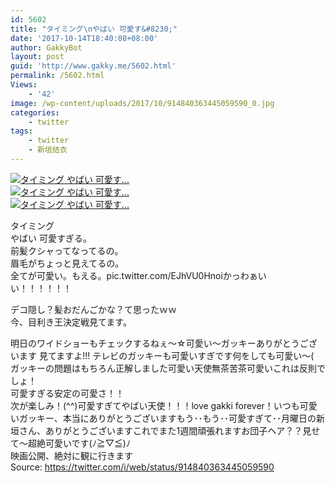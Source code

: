 ```yaml
---
id: 5602
title: "タイミング\nやばい 可愛す&#8230;"
date: '2017-10-14T18:40:08+08:00'
author: GakkyBot
layout: post
guid: 'http://www.gakky.me/5602.html'
permalink: /5602.html
Views:
    - '42'
image: /wp-content/uploads/2017/10/914840363445059590_0.jpg
categories:
    - twitter
tags:
    - twitter
    - 新垣结衣
---
```


[![タイミング
やばい 可愛す...](http://www.yui-aragaki.org/wp-content/uploads/2017/10/914840363445059590_0.jpg)](http://www.yui-aragaki.org/wp-content/uploads/2017/10/914840363445059590_0.jpg)  
[![タイミング
やばい 可愛す...](http://www.yui-aragaki.org/wp-content/uploads/2017/10/914840363445059590_1.jpg)](http://www.yui-aragaki.org/wp-content/uploads/2017/10/914840363445059590_1.jpg)  
[![タイミング
やばい 可愛す...](http://www.yui-aragaki.org/wp-content/uploads/2017/10/914840363445059590_2.jpg)](http://www.yui-aragaki.org/wp-content/uploads/2017/10/914840363445059590_2.jpg)

タイミング  
やばい 可愛すぎる。  
前髪クシャってなってるの。  
眉毛がちょっと見えてるの。  
全てが可愛い。もえる。pic.twitter.com/EJhVU0Hnoiかっわぁいい！！！！！！

デコ隠し？髪おだんごかな？て思ったｗｗ  
今、目利き王決定戦見てます。

明日のワイドショーもチェックするねぇ～☆可愛い～ガッキーありがとうございます 見てますよ!!! テレビのガッキーも可愛いすぎです何をしても可愛い～(  
ガッキーの問題はもちろん正解しました可愛い天使無茶苦茶可愛いこれは反則でしょ！  
可愛すぎる安定の可愛さ！！  
次が楽しみ！(^^)可愛すぎてやばい天使！！！love gakki forever！いつも可愛いガッキー、本当にありがとうございますもう･･もう･･可愛すぎて･･月曜日の新垣さん、ありがとうございますこれでまた1週間頑張れますお団子ヘア？？見せて〜超絶可愛いです(ﾉ≧▽≦)ﾉ  
映画公開、絶対に観に行きます  
Source: <https://twitter.com/i/web/status/914840363445059590>